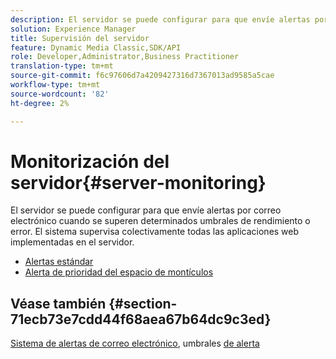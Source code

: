 ```yaml
---
description: El servidor se puede configurar para que envíe alertas por correo electrónico cuando se superen determinados umbrales de rendimiento o error. El sistema supervisa colectivamente todas las aplicaciones web implementadas en el servidor.
solution: Experience Manager
title: Supervisión del servidor
feature: Dynamic Media Classic,SDK/API
role: Developer,Administrator,Business Practitioner
translation-type: tm+mt
source-git-commit: f6c97606d7a4209427316d7367013ad9585a5cae
workflow-type: tm+mt
source-wordcount: '82'
ht-degree: 2%

---
```



# Monitorización del servidor{#server-monitoring}

El servidor se puede configurar para que envíe alertas por correo electrónico cuando se superen determinados umbrales de rendimiento o error. El sistema supervisa colectivamente todas las aplicaciones web implementadas en el servidor.

* [Alertas estándar](r-standard-alerts.md)
* [Alerta de prioridad del espacio de montículos](c-heap-space-priority-alert.md)

## Véase también {#section-71ecb73e7cdd44f68aea67b64dc9c3ed}

[Sistema de alertas de correo electrónico](../../../../is-api/image-serving-api-ref/c-configuration-and-administration/c-server-settings/r-monitoring-and-alerting-system.md#reference-4b604b5f8b014ecca89cf55d8ebb2d39), umbrales  [de alerta](../../../../is-api/image-serving-api-ref/c-configuration-and-administration/c-server-settings/r-alert-thresholds.md#reference-a77d3f92f456419a878bf18782d38922)
